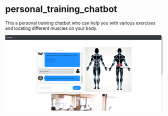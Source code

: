 # personal_training_chatbot

This a personal training chatbot who can help you with various exercises and locating different muscles on your body.

![screenshot_1](https://github.com/DataNoob0723/personal_training_chatbot/raw/master/screenshots/screenshot_2.png)
